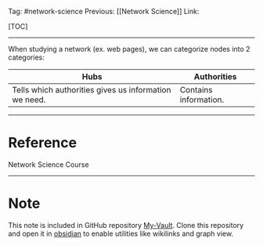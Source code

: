 Tag: #network-science 
Previous: [[Network Science]]
Link: 

[TOC]

---

When studying a network (ex. web pages), we can categorize nodes into 2 categories:

| Hubs                                                  | Authorities           |
| ----------------------------------------------------- | --------------------- |
| Tells which authorities gives us information we need. | Contains information. | 

---

# Reference

Network Science Course

---

# Note

This note is included in GitHub repository [My-Vault](https://github.com/LittleD3092/My-Vault.git). Clone this repository and open it in [obsidian](https://obsidian.md/) to enable utilities like wikilinks and graph view.